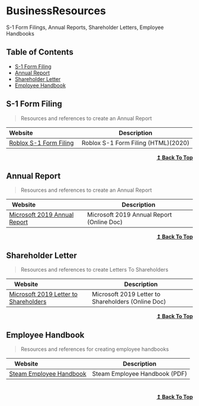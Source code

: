 # BusinessResources
S-1 Form Filings, Annual Reports, Shareholder Letters, Employee Handbooks

## Table of Contents

-   [S-1 Form Filing](#s-1-form-filing)
-   [Annual Report](#annual-report)
-   [Shareholder Letter](#shareholder-letter)
-   [Employee Handbook](#employee-handbook)


## S-1 Form Filing

> Resources and references to create an Annual Report

| Website&nbsp; &nbsp; &nbsp; &nbsp; &nbsp; &nbsp; &nbsp; &nbsp; &nbsp; &nbsp; &nbsp; &nbsp; &nbsp; &nbsp;                                                                                       | Description                               |
| ---------------------------------------------------------------------------------------------------------------------------------------------------------------------------------------------- | ----------------------------------------- |
| [Roblox S-1 Form Filing](https://www.sec.gov/Archives/edgar/data/1315098/000119312520298230/0001193125-20-298230-index.htm) | Roblox S-1 Form Filing (HTML)(2020) |

<div align="right">
    <b><a href="#table-of-contents">↥ Back To Top</a></b>
</div>

## Annual Report

> Resources and references to create an Annual Report

| Website&nbsp; &nbsp; &nbsp; &nbsp; &nbsp; &nbsp; &nbsp; &nbsp; &nbsp; &nbsp; &nbsp; &nbsp; &nbsp; &nbsp;                                                                                       | Description                               |
| ---------------------------------------------------------------------------------------------------------------------------------------------------------------------------------------------- | ----------------------------------------- |
| [Microsoft 2019 Annual Report](https://view.officeapps.live.com/op/view.aspx?src=https://c.s-microsoft.com/en-us/CMSFiles/2019_Annual_Report.doc?version=81841b3a-3b4e-0439-2de2-08a8ebc5ad8a) | Microsoft 2019 Annual Report (Online Doc) |

<div align="right">
    <b><a href="#table-of-contents">↥ Back To Top</a></b>
</div>

## Shareholder Letter

> Resources and references to create Letters To Shareholders

| Website&nbsp; &nbsp; &nbsp; &nbsp; &nbsp; &nbsp; &nbsp; &nbsp; &nbsp; &nbsp; &nbsp; &nbsp; &nbsp; &nbsp;                                                                                                      | Description                                        |
| ------------------------------------------------------------------------------------------------------------------------------------------------------------------------------------------------------------- | -------------------------------------------------- |
| [Microsoft 2019 Letter to Shareholders](https://view.officeapps.live.com/op/view.aspx?src=https://c.s-microsoft.com/en-us/CMSFiles/2019_Shareholder_Letter.docx?version=56169a49-efd1-27be-1777-6c36b3426da1) | Microsoft 2019 Letter to Shareholders (Online Doc) |

<div align="right">
    <b><a href="#table-of-contents">↥ Back To Top</a></b>
</div>

## Employee Handbook

> Resources and references for creating employee handbooks

| Website&nbsp; &nbsp; &nbsp; &nbsp; &nbsp; &nbsp; &nbsp; &nbsp; &nbsp; &nbsp; &nbsp; &nbsp; &nbsp; &nbsp; | Description                   |
| -------------------------------------------------------------------------------------------------------- | ----------------------------- |
| [Steam Employee Handbook](https://steamcdn-a.akamaihd.net/apps/valve/Valve_NewEmployeeHandbook.pdf)      | Steam Employee Handbook (PDF) |

#

<div align="right">
    <b><a href="#table-of-contents">↥ Back To Top</a></b>
</div>
